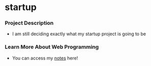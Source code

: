 # startup

### Project Description
+ I am still deciding exactly what my startup project is going to be

### Learn More About Web Programming
+ You can access my [notes](/Notes/notes.md) here!